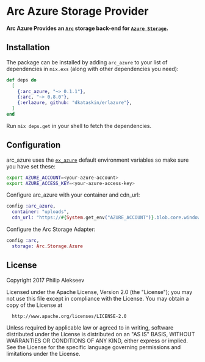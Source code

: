 # Arc Azure Storage Provider

**Arc Azure Provides an [`Arc`](https://github.com/stavro/arc) storage back-end for [`Azure Storage`](https://azure.microsoft.com/en-us/services/storage/).**

## Installation

The package can be installed
by adding `arc_azure` to your list of dependencies in `mix.exs` (along with other dependencies you need):

```elixir
def deps do
  [
    {:arc_azure, "~> 0.1.1"},
    {:arc, "~> 0.8.0"},
    {:erlazure, github: "dkataskin/erlazure"},
  ]
end
```

Run `mix deps.get` in your shell to fetch the dependencies.

## Configuration

arc_azure uses the [`ex_azure`](https://github.com/azukiapp/ex_azure) default environment variables so make sure you have set these:
```sh
export AZURE_ACCOUNT=<your-azure-account>
export AZURE_ACCESS_KEY=<your-azure-access-key>
```

Configure arc_azure with your container and cdn_url:
```elixir
config :arc_azure,
  container: "uploads",
  cdn_url: "https://#{System.get_env("AZURE_ACCOUNT")}.blob.core.windows.net"
```

Configure the Arc Storage Adapter:
```elixir
config :arc,
  storage: Arc.Storage.Azure
```

## License

Copyright 2017 Philip Alekseev

  Licensed under the Apache License, Version 2.0 (the "License");
  you may not use this file except in compliance with the License.
  You may obtain a copy of the License at

      http://www.apache.org/licenses/LICENSE-2.0

  Unless required by applicable law or agreed to in writing, software
  distributed under the License is distributed on an "AS IS" BASIS,
  WITHOUT WARRANTIES OR CONDITIONS OF ANY KIND, either express or implied.
  See the License for the specific language governing permissions and
  limitations under the License.